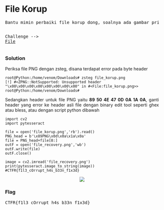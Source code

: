 <h1><b>File Korup</b></h1>
<pre>
Bantu mimin perbaiki file korup dong, soalnya ada gambar privasi mimin

Challenge --> <a href='https://mega.nz/#!U8AGnRYR!F_Q7Rr9SsFKzMR5S9acWje3S5F2VehheqlJA0-e3emo'>File</a>
</pre>
<h3><b>Solution</b></h3>
<p>Periksa file PNG dengan zsteg, disana terdapat error pada byte header</p>

```console
root@Python:/home/venom/Downloads# zsteg file_korup.png 
[!] #<ZPNG::NotSupported: Unsupported header "\x00\x00\x00\x00\x00\x00\x00\x00" in #<File:file_korup.png>>
root@Python:/home/venom/Downloads# 
```
<p align='justify'>Sedangkan header untuk file PNG yaitu <b>89 50 4E 47 0D 0A 1A 0A</b>, ganti header yang error ke header asli file dengan binary edit tool seperti ghex atau bless, atau dengan script python dibawah</p>

```python3
import cv2
import pytesseract

file = open('file_korup.png','rb').read()
PNG_head = b'\x89PNG\x0d\x0a\x1a\x0a'
file = PNG_head+file[8:]
outF = open('file_recovery.png','wb')
outF.write(file)
outF.close()

image = cv2.imread('file_recovery.png')
print(pytesseract.image_to_string(image)) #CTFR{f1l3_cOrrupt_h4s_b33n_f1x3d}
```

<p align='center'><img src='https://github.com/enomarozi/Writeup-CTF_Online/blob/master/CTFR/Image/file_recovery.png'/></p>
<h3><b>Flag</b></h3>
<pre>
CTFR{f1l3_cOrrupt_h4s_b33n_f1x3d}
</pre>
